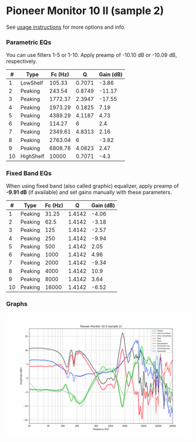 # Pioneer Monitor 10 II (sample 2)
See [usage instructions](https://github.com/jaakkopasanen/AutoEq#usage) for more options and info.

### Parametric EQs
You can use filters 1-5 or 1-10. Apply preamp of -10.10 dB or -10.09 dB, respectively.

|   # | Type      |   Fc (Hz) |      Q |   Gain (dB) |
|-----|-----------|-----------|--------|-------------|
|   1 | LowShelf  |    105.33 | 0.7071 |       -3.86 |
|   2 | Peaking   |    243.54 | 0.8749 |      -11.17 |
|   3 | Peaking   |   1772.37 | 2.3947 |      -17.55 |
|   4 | Peaking   |   1973.29 | 0.1825 |        7.19 |
|   5 | Peaking   |   4389.29 | 4.1187 |        4.73 |
|   6 | Peaking   |    114.27 | 6      |        2.4  |
|   7 | Peaking   |   2349.61 | 4.8313 |        2.16 |
|   8 | Peaking   |   2763.04 | 6      |       -3.82 |
|   9 | Peaking   |   6808.78 | 4.0823 |        2.47 |
|  10 | HighShelf |  10000    | 0.7071 |       -4.3  |

### Fixed Band EQs
When using fixed band (also called graphic) equalizer, apply preamp of **-9.91 dB** (if available) and set gains manually with these parameters.

|   # | Type    |   Fc (Hz) |      Q |   Gain (dB) |
|-----|---------|-----------|--------|-------------|
|   1 | Peaking |     31.25 | 1.4142 |       -4.06 |
|   2 | Peaking |     62.5  | 1.4142 |       -3.18 |
|   3 | Peaking |    125    | 1.4142 |       -2.57 |
|   4 | Peaking |    250    | 1.4142 |       -9.94 |
|   5 | Peaking |    500    | 1.4142 |        2.05 |
|   6 | Peaking |   1000    | 1.4142 |        4.96 |
|   7 | Peaking |   2000    | 1.4142 |       -9.34 |
|   8 | Peaking |   4000    | 1.4142 |       10.9  |
|   9 | Peaking |   8000    | 1.4142 |        3.64 |
|  10 | Peaking |  16000    | 1.4142 |       -6.52 |

### Graphs
![](./Pioneer%20Monitor%2010%20II%20(sample%202).png)
